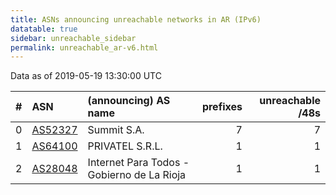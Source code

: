 ```yaml
---
title: ASNs announcing unreachable networks in AR (IPv6)
datatable: true
sidebar: unreachable_sidebar
permalink: unreachable_ar-v6.html
---
```


Data as of 2019-05-19 13:30:00 UTC


<div class="datatable-begin"></div>

|   # | ASN                                    | (announcing) AS name                       |   prefixes |   unreachable /48s |
|----:|:---------------------------------------|:-------------------------------------------|-----------:|-------------------:|
|   0 | [AS52327](unreachable_AS52327-v6.html) | Summit S.A.                                |          7 |                  7 |
|   1 | [AS64100](unreachable_AS64100-v6.html) | PRIVATEL S.R.L.                            |          1 |                  1 |
|   2 | [AS28048](unreachable_AS28048-v6.html) | Internet Para Todos - Gobierno de La Rioja |          1 |                  1 |

<div class="datatable-end"></div>